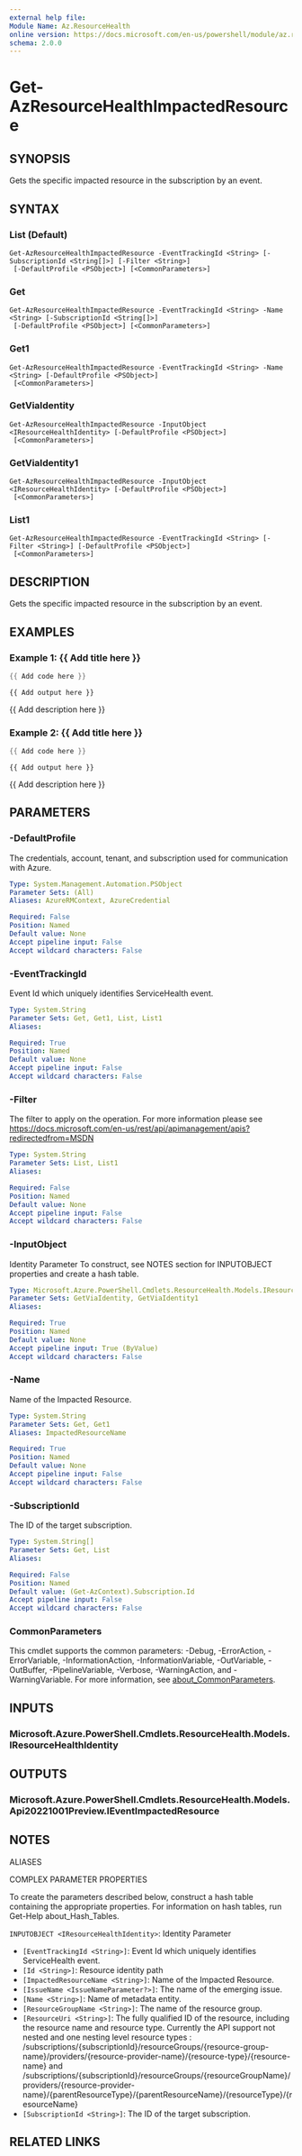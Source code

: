 ```yaml
---
external help file:
Module Name: Az.ResourceHealth
online version: https://docs.microsoft.com/en-us/powershell/module/az.resourcehealth/get-azresourcehealthimpactedresource
schema: 2.0.0
---
```


# Get-AzResourceHealthImpactedResource

## SYNOPSIS
Gets the specific impacted resource in the subscription by an event.

## SYNTAX

### List (Default)
```
Get-AzResourceHealthImpactedResource -EventTrackingId <String> [-SubscriptionId <String[]>] [-Filter <String>]
 [-DefaultProfile <PSObject>] [<CommonParameters>]
```

### Get
```
Get-AzResourceHealthImpactedResource -EventTrackingId <String> -Name <String> [-SubscriptionId <String[]>]
 [-DefaultProfile <PSObject>] [<CommonParameters>]
```

### Get1
```
Get-AzResourceHealthImpactedResource -EventTrackingId <String> -Name <String> [-DefaultProfile <PSObject>]
 [<CommonParameters>]
```

### GetViaIdentity
```
Get-AzResourceHealthImpactedResource -InputObject <IResourceHealthIdentity> [-DefaultProfile <PSObject>]
 [<CommonParameters>]
```

### GetViaIdentity1
```
Get-AzResourceHealthImpactedResource -InputObject <IResourceHealthIdentity> [-DefaultProfile <PSObject>]
 [<CommonParameters>]
```

### List1
```
Get-AzResourceHealthImpactedResource -EventTrackingId <String> [-Filter <String>] [-DefaultProfile <PSObject>]
 [<CommonParameters>]
```

## DESCRIPTION
Gets the specific impacted resource in the subscription by an event.

## EXAMPLES

### Example 1: {{ Add title here }}
```powershell
{{ Add code here }}
```

```output
{{ Add output here }}
```

{{ Add description here }}

### Example 2: {{ Add title here }}
```powershell
{{ Add code here }}
```

```output
{{ Add output here }}
```

{{ Add description here }}

## PARAMETERS

### -DefaultProfile
The credentials, account, tenant, and subscription used for communication with Azure.

```yaml
Type: System.Management.Automation.PSObject
Parameter Sets: (All)
Aliases: AzureRMContext, AzureCredential

Required: False
Position: Named
Default value: None
Accept pipeline input: False
Accept wildcard characters: False
```

### -EventTrackingId
Event Id which uniquely identifies ServiceHealth event.

```yaml
Type: System.String
Parameter Sets: Get, Get1, List, List1
Aliases:

Required: True
Position: Named
Default value: None
Accept pipeline input: False
Accept wildcard characters: False
```

### -Filter
The filter to apply on the operation.
For more information please see https://docs.microsoft.com/en-us/rest/api/apimanagement/apis?redirectedfrom=MSDN

```yaml
Type: System.String
Parameter Sets: List, List1
Aliases:

Required: False
Position: Named
Default value: None
Accept pipeline input: False
Accept wildcard characters: False
```

### -InputObject
Identity Parameter
To construct, see NOTES section for INPUTOBJECT properties and create a hash table.

```yaml
Type: Microsoft.Azure.PowerShell.Cmdlets.ResourceHealth.Models.IResourceHealthIdentity
Parameter Sets: GetViaIdentity, GetViaIdentity1
Aliases:

Required: True
Position: Named
Default value: None
Accept pipeline input: True (ByValue)
Accept wildcard characters: False
```

### -Name
Name of the Impacted Resource.

```yaml
Type: System.String
Parameter Sets: Get, Get1
Aliases: ImpactedResourceName

Required: True
Position: Named
Default value: None
Accept pipeline input: False
Accept wildcard characters: False
```

### -SubscriptionId
The ID of the target subscription.

```yaml
Type: System.String[]
Parameter Sets: Get, List
Aliases:

Required: False
Position: Named
Default value: (Get-AzContext).Subscription.Id
Accept pipeline input: False
Accept wildcard characters: False
```

### CommonParameters
This cmdlet supports the common parameters: -Debug, -ErrorAction, -ErrorVariable, -InformationAction, -InformationVariable, -OutVariable, -OutBuffer, -PipelineVariable, -Verbose, -WarningAction, and -WarningVariable. For more information, see [about_CommonParameters](http://go.microsoft.com/fwlink/?LinkID=113216).

## INPUTS

### Microsoft.Azure.PowerShell.Cmdlets.ResourceHealth.Models.IResourceHealthIdentity

## OUTPUTS

### Microsoft.Azure.PowerShell.Cmdlets.ResourceHealth.Models.Api20221001Preview.IEventImpactedResource

## NOTES

ALIASES

COMPLEX PARAMETER PROPERTIES

To create the parameters described below, construct a hash table containing the appropriate properties. For information on hash tables, run Get-Help about_Hash_Tables.


`INPUTOBJECT <IResourceHealthIdentity>`: Identity Parameter
  - `[EventTrackingId <String>]`: Event Id which uniquely identifies ServiceHealth event.
  - `[Id <String>]`: Resource identity path
  - `[ImpactedResourceName <String>]`: Name of the Impacted Resource.
  - `[IssueName <IssueNameParameter?>]`: The name of the emerging issue.
  - `[Name <String>]`: Name of metadata entity.
  - `[ResourceGroupName <String>]`: The name of the resource group.
  - `[ResourceUri <String>]`: The fully qualified ID of the resource, including the resource name and resource type. Currently the API support not nested and one nesting level resource types : /subscriptions/{subscriptionId}/resourceGroups/{resource-group-name}/providers/{resource-provider-name}/{resource-type}/{resource-name} and /subscriptions/{subscriptionId}/resourceGroups/{resourceGroupName}/providers/{resource-provider-name}/{parentResourceType}/{parentResourceName}/{resourceType}/{resourceName}
  - `[SubscriptionId <String>]`: The ID of the target subscription.

## RELATED LINKS

